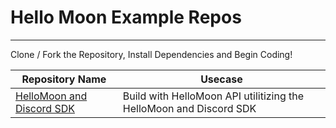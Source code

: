 # Hello Moon Example Repos
---
Clone / Fork the Repository, Install Dependencies and Begin Coding!

| Repository Name | Usecase
| ----------- | ----------- |
| [HelloMoon and Discord SDK](https://github.com/hellomoon-io/discord_with_hellomoon_api)  |  Build with HelloMoon API utilitizing the HelloMoon and Discord SDK  |
